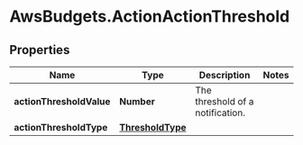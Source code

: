 # AwsBudgets.ActionActionThreshold

## Properties

Name | Type | Description | Notes
------------ | ------------- | ------------- | -------------
**actionThresholdValue** | **Number** |  The threshold of a notification. | 
**actionThresholdType** | [**ThresholdType**](ThresholdType.md) |  | 


